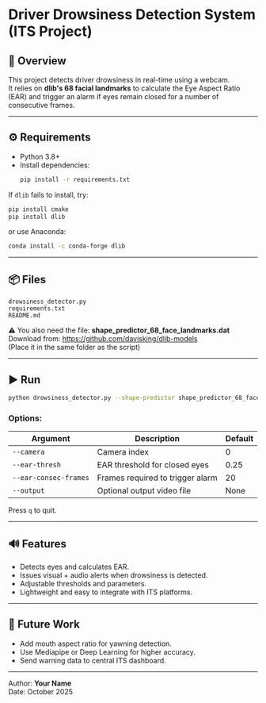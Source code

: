 # Driver Drowsiness Detection System (ITS Project)

## 🧠 Overview
This project detects driver drowsiness in real-time using a webcam.  
It relies on **dlib's 68 facial landmarks** to calculate the Eye Aspect Ratio (EAR) and trigger an alarm if eyes remain closed for a number of consecutive frames.

---

## ⚙️ Requirements
- Python 3.8+
- Install dependencies:
  ```bash
  pip install -r requirements.txt
  ```

If `dlib` fails to install, try:
```bash
pip install cmake
pip install dlib
```
or use Anaconda:
```bash
conda install -c conda-forge dlib
```

---

## 📦 Files
```
drowsiness_detector.py
requirements.txt
README.md
```

⚠️ You also need the file:
**shape_predictor_68_face_landmarks.dat**
Download from:
https://github.com/davisking/dlib-models  
(Place it in the same folder as the script)

---

## ▶️ Run
```bash
python drowsiness_detector.py --shape-predictor shape_predictor_68_face_landmarks.dat
```

### Options:
| Argument | Description | Default |
|-----------|--------------|----------|
| `--camera` | Camera index | 0 |
| `--ear-thresh` | EAR threshold for closed eyes | 0.25 |
| `--ear-consec-frames` | Frames required to trigger alarm | 20 |
| `--output` | Optional output video file | None |

Press `q` to quit.

---

## 🔊 Features
- Detects eyes and calculates EAR.
- Issues visual + audio alerts when drowsiness is detected.
- Adjustable thresholds and parameters.
- Lightweight and easy to integrate with ITS platforms.

---

## 🧩 Future Work
- Add mouth aspect ratio for yawning detection.
- Use Mediapipe or Deep Learning for higher accuracy.
- Send warning data to central ITS dashboard.

---

Author: **Your Name**  
Date: October 2025
